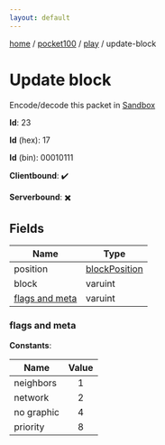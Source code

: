 ```yaml
---
layout: default
---
```


[home](/)  /  [pocket100](/protocol/pocket100)  /  [play](/protocol/pocket100/play)  /  update-block

# Update block

Encode/decode this packet in [Sandbox](../../../sandbox/pocket100#play.update_block)

**Id**: 23

**Id** (hex): 17

**Id** (bin): 00010111

**Clientbound**: ✔️

**Serverbound**: ✖️

## Fields

Name | Type
---|---
position | [blockPosition](/protocol/pocket100/types/block-position)
block | varuint
[flags and meta](#flags-and-meta) | varuint

### flags and meta

**Constants**:

Name | Value
---|:---:
neighbors | 1
network | 2
no graphic | 4
priority | 8
